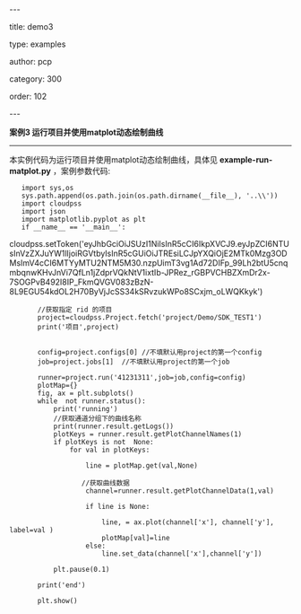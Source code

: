 \---

title: demo3

type: examples

author: pcp

category: 300

order: 102

\---

**案例3 运行项目并使用matplot动态绘制曲线**

************************************************

本实例代码为运行项目并使用matplot动态绘制曲线，具体见 **example-run-matplot.py** ，案例参数代码:
```
   import sys,os
   sys.path.append(os.path.join(os.path.dirname(__file__), '..\\'))
   import cloudpss
   import json
   import matplotlib.pyplot as plt
   if __name__ == '__main__':
```
cloudpss.setToken('eyJhbGciOiJSUzI1NiIsInR5cCI6IkpXVCJ9.eyJpZCI6NTUsInVzZXJuYW1lIjoiRGVtbyIsInR5cGUiOiJTREsiLCJpYXQiOjE2MTk0Mzg3ODMsImV4cCI6MTYyMTU2NTM5M30.nzpUimT3vg1Ad72DIFp_99Lh2btU5cnqmbqnwKHvJnVi7QfLn1jZdprVQkNtV1ixtIb-JPRez_rGBPVCHBZXmDr2x-7SOGPvB492I8IP_FkmQVGV083zBzN-8L9EGU54kdOL2H70ByVjJcSS34kSRvzukWPo8SCxjm_oLWQKkyk')

```
       //获取指定 rid 的项目
       project=cloudpss.Project.fetch('project/Demo/SDK_TEST1')
       print('项目',project)


       config=project.configs[0] //不填默认用project的第一个config
       job=project.jobs[1]  //不填默认用project的第一个job
    
       runner=project.run('41231311',job=job,config=config)
       plotMap={}
       fig, ax = plt.subplots()
       while  not runner.status():
           print('running')
           //获取通道分组下的曲线名称
           print(runner.result.getLogs())
           plotKeys = runner.result.getPlotChannelNames(1)
           if plotKeys is not  None:
               for val in plotKeys:
    
                   line = plotMap.get(val,None)
    
                  //获取曲线数据
                   channel=runner.result.getPlotChannelData(1,val)
    
                   if line is None:

                       line, = ax.plot(channel['x'], channel['y'], label=val )
                       plotMap[val]=line
                   else:
                       line.set_data(channel['x'],channel['y'])
    
           plt.pause(0.1)
    
       print('end')
    
       plt.show()

```
